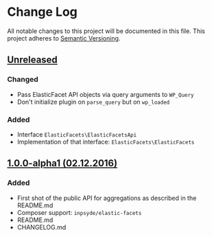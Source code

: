 # Change Log
All notable changes to this project will be documented in this file.
This project adheres to [Semantic Versioning](http://semver.org/).

## [Unreleased]

### Changed
* Pass ElasticFacet API objects via query arguments to `WP_Query`
* Don't initialize plugin on `parse_query` but on `wp_loaded`

### Added
* Interface `ElasticFacets\ElasticFacetsApi`
* Implementation of that interface: `ElasticFacets\ElasticFacets`


## [1.0.0-alpha1 (02.12.2016)]

### Added

* First shot of the public API for aggregations as described in the README.md
* Composer support: `inpsyde/elastic-facets`
* README.md
* CHANGELOG.md

[Unreleased]: https://github.com/inpsyde/elastic-facets/compare/1.0.0-alpha1...master
[1.0.0-alpha1 (02.12.2016)]: https://github.com/inpsyde/elastic-facets/tree/1.0.0-alpha1
